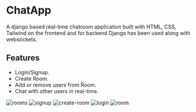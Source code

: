 
# ChatApp
A django based real-time chatroom application built with HTML, CSS, Tailwind on the frontend and for backend Django has been used along with websockets.
## Features
- Login/Signup.
- Create Room.
- Add or remove users from Room.
- Chat with other users in real-time.


![rooms](https://user-images.githubusercontent.com/85057931/224888112-e410bab2-52bb-45cd-8e57-921e2d74fc60.png)
![signup](https://user-images.githubusercontent.com/85057931/224888119-3ca35587-61b4-44f6-b4ab-fa0d836240ab.png)
![create-room](https://user-images.githubusercontent.com/85057931/224888124-f071df3c-3a27-442e-b96e-a5a4a651aeea.png)
![login](https://user-images.githubusercontent.com/85057931/224888128-24655e82-f07a-489f-b24b-d22d0dbcc7ce.png)
![room](https://user-images.githubusercontent.com/85057931/224888129-f6da7bab-dd9d-4eed-9b79-5c7c2f091b5b.png)
